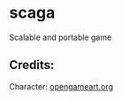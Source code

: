 # scaga
Scalable and portable game
## Credits:
Character: [opengameart.org](https://opengameart.org/content/2d-samurai-chibi-character)
